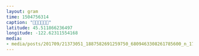 ```yaml
---
layout: gram
time: 1504756314
caption: "🤘🏼🤘🏼🤘🏼"
latitude: 45.511866236497
longitude: -122.62311554168
media:
- media/posts/201709/21373051_1887582691259750_6809463308261785600_n_17896844092039832.jpg
---
```

